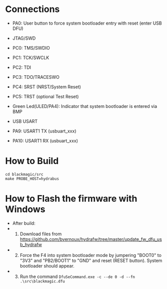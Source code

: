 Connections
====================
* PA0: User button to force system bootloader entry with reset (enter USB DFU)

* JTAG/SWD
 * PC0: TMS/SWDIO
 * PC1: TCK/SWCLK
 * PC2: TDI
 * PC3: TDO/TRACESWO
 * PC4: SRST (NRST/System Reset)
 * PC5: TRST (optional Test Reset)

* Green Led(ULED/PA4): Indicator that system bootloader is entered via BMP

* USB USART
 * PA9: USART1 TX (usbuart_xxx)
 * PA10: USART1 RX (usbuart_xxx)

How to Build
============
```
cd blackmagic/src
make PROBE_HOST=hydrabus
```

How to Flash the firmware with Windows
========================================
* After build:
 * 1) Download files from https://github.com/bvernoux/hydrafw/tree/master/update_fw_dfu_usb_hydrafw
 * 2) Force the F4 into system bootloader mode by jumpering "BOOT0" to "3V3" and "PB2/BOOT1" to "GND" and reset (RESET button). System bootloader should appear.
 * 3) Run the command `DfuSeCommand.exe -c --de 0 -d --fn .\src\blackmagic.dfu`


